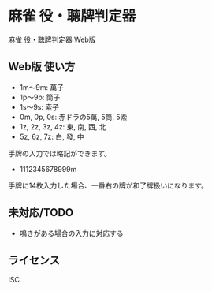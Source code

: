 # 麻雀 役・聴牌判定器

[麻雀 役・聴牌判定器 Web版](https://mandel59.github.io/mahjong/)

## Web版 使い方

- 1m〜9m: 萬子
- 1p〜9p: 筒子
- 1s〜9s: 索子
- 0m, 0p, 0s: 赤ドラの5萬, 5筒, 5索
- 1z, 2z, 3z, 4z: 東, 南, 西, 北
- 5z, 6z, 7z: 白, 發, 中

手牌の入力では略記ができます。

- 1112345678999m

手牌に14枚入力した場合、一番右の牌が和了牌扱いになります。

## 未対応/TODO

- 鳴きがある場合の入力に対応する

## ライセンス

ISC
